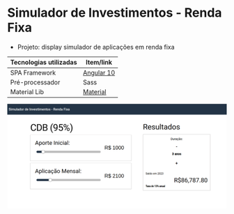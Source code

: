 # Simulador de Investimentos - Renda Fixa

  - Projeto: display simulador de aplicações em renda fixa

Tecnologias utilizadas | Item/link
------------ | -------------
SPA Framework | [Angular 10](https://angular.io/docs)
Pré-processador | Sass
Material Lib | [Material](https://material.angular.io/)

![Imagem](https://github.com/Nogueira-lucas/SimuladorCDB/blob/master/docs/Simulador.png)
